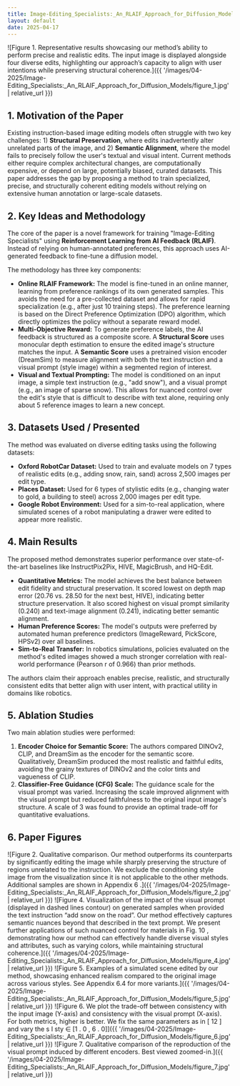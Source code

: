 ```yaml
---
title: Image-Editing_Specialists:_An_RLAIF_Approach_for_Diffusion_Models
layout: default
date: 2025-04-17
---
```

![Figure 1. Representative results showcasing our method’s ability to perform precise and realistic edits. The input image is displayed alongside four diverse edits, highlighting our approach’s capacity to align with user intentions while preserving structural coherence.]({{ '/images/04-2025/Image-Editing_Specialists:_An_RLAIF_Approach_for_Diffusion_Models/figure_1.jpg' | relative_url }})
## 1. Motivation of the Paper
Existing instruction-based image editing models often struggle with two key challenges: 1) **Structural Preservation**, where edits inadvertently alter unrelated parts of the image, and 2) **Semantic Alignment**, where the model fails to precisely follow the user's textual and visual intent. Current methods either require complex architectural changes, are computationally expensive, or depend on large, potentially biased, curated datasets. This paper addresses the gap by proposing a method to train specialized, precise, and structurally coherent editing models without relying on extensive human annotation or large-scale datasets.

## 2. Key Ideas and Methodology
The core of the paper is a novel framework for training "Image-Editing Specialists" using **Reinforcement Learning from AI Feedback (RLAIF)**. Instead of relying on human-annotated preferences, this approach uses AI-generated feedback to fine-tune a diffusion model.

The methodology has three key components:
*   **Online RLAIF Framework:** The model is fine-tuned in an online manner, learning from preference rankings of its own generated samples. This avoids the need for a pre-collected dataset and allows for rapid specialization (e.g., after just 10 training steps). The preference learning is based on the Direct Preference Optimization (DPO) algorithm, which directly optimizes the policy without a separate reward model.
*   **Multi-Objective Reward:** To generate preference labels, the AI feedback is structured as a composite score. A **Structural Score** uses monocular depth estimation to ensure the edited image's structure matches the input. A **Semantic Score** uses a pretrained vision encoder (DreamSim) to measure alignment with both the text instruction and a visual prompt (style image) within a segmented region of interest.
*   **Visual and Textual Prompting:** The model is conditioned on an input image, a simple text instruction (e.g., "add snow"), and a visual prompt (e.g., an image of sparse snow). This allows for nuanced control over the edit's style that is difficult to describe with text alone, requiring only about 5 reference images to learn a new concept.

## 3. Datasets Used / Presented
The method was evaluated on diverse editing tasks using the following datasets:
*   **Oxford RobotCar Dataset:** Used to train and evaluate models on 7 types of realistic edits (e.g., adding snow, rain, sand) across 2,500 images per edit type.
*   **Places Dataset:** Used for 6 types of stylistic edits (e.g., changing water to gold, a building to steel) across 2,000 images per edit type.
*   **Google Robot Environment:** Used for a sim-to-real application, where simulated scenes of a robot manipulating a drawer were edited to appear more realistic.

## 4. Main Results
The proposed method demonstrates superior performance over state-of-the-art baselines like InstructPix2Pix, HIVE, MagicBrush, and HQ-Edit.
*   **Quantitative Metrics:** The model achieves the best balance between edit fidelity and structural preservation. It scored lowest on depth map error (20.76 vs. 28.50 for the next best, HIVE), indicating better structure preservation. It also scored highest on visual prompt similarity (0.240) and text-image alignment (0.241), indicating better semantic alignment.
*   **Human Preference Scores:** The model's outputs were preferred by automated human preference predictors (ImageReward, PickScore, HPSv2) over all baselines.
*   **Sim-to-Real Transfer:** In robotics simulations, policies evaluated on the method's edited images showed a much stronger correlation with real-world performance (Pearson r of 0.966) than prior methods.

The authors claim their approach enables precise, realistic, and structurally consistent edits that better align with user intent, with practical utility in domains like robotics.

## 5. Ablation Studies
Two main ablation studies were performed:
1.  **Encoder Choice for Semantic Score:** The authors compared DINOv2, CLIP, and DreamSim as the encoder for the semantic score. Qualitatively, DreamSim produced the most realistic and faithful edits, avoiding the grainy textures of DINOv2 and the color tints and vagueness of CLIP.
2.  **Classifier-Free Guidance (CFG) Scale:** The guidance scale for the visual prompt was varied. Increasing the scale improved alignment with the visual prompt but reduced faithfulness to the original input image's structure. A scale of 3 was found to provide an optimal trade-off for quantitative evaluations.

## 6. Paper Figures
![Figure 2. Qualitative comparison. Our method outperforms its counterparts by significantly editing the image while sharply preserving the structure of regions unrelated to the instruction. We exclude the conditioning style image from the visualization since it is not applicable to the other methods. Additional samples are shown in Appendix 6 .]({{ '/images/04-2025/Image-Editing_Specialists:_An_RLAIF_Approach_for_Diffusion_Models/figure_2.jpg' | relative_url }})
![Figure 4. Visualization of the impact of the visual prompt (displayed in dashed lines contour) on generated samples when provided the text instruction “add snow on the road”. Our method effectively captures semantic nuances beyond that described in the text prompt. We present further applications of such nuanced control for materials in Fig. 10 , demonstrating how our method can effectively handle diverse visual styles and attributes, such as varying colors, while maintaining structural coherence.]({{ '/images/04-2025/Image-Editing_Specialists:_An_RLAIF_Approach_for_Diffusion_Models/figure_4.jpg' | relative_url }})
![Figure 5. Examples of a simulated scene edited by our method, showcasing enhanced realism compared to the original image across various styles. See Appendix 6.4 for more variants.]({{ '/images/04-2025/Image-Editing_Specialists:_An_RLAIF_Approach_for_Diffusion_Models/figure_5.jpg' | relative_url }})
![Figure 6. We plot the trade-off between consistency with the input image (Y-axis) and consistency with the visual prompt (X-axis). For both metrics, higher is better. We fix the same parameters as in [ 12 ] and vary the s I sty ∈ [1 . 0 , 6 . 0]]({{ '/images/04-2025/Image-Editing_Specialists:_An_RLAIF_Approach_for_Diffusion_Models/figure_6.jpg' | relative_url }})
![Figure 7. Qualitative comparison of the reproduction of the visual prompt induced by different encoders. Best viewed zoomed-in.]({{ '/images/04-2025/Image-Editing_Specialists:_An_RLAIF_Approach_for_Diffusion_Models/figure_7.jpg' | relative_url }})
